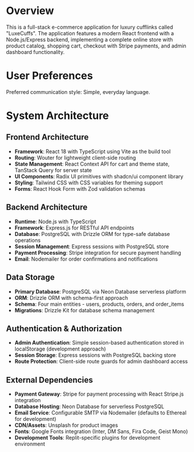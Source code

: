 # Overview

This is a full-stack e-commerce application for luxury cufflinks called "LuxeCuffs". The application features a modern React frontend with a Node.js/Express backend, implementing a complete online store with product catalog, shopping cart, checkout with Stripe payments, and admin dashboard functionality.

# User Preferences

Preferred communication style: Simple, everyday language.

# System Architecture

## Frontend Architecture
- **Framework**: React 18 with TypeScript using Vite as the build tool
- **Routing**: Wouter for lightweight client-side routing
- **State Management**: React Context API for cart and theme state, TanStack Query for server state
- **UI Components**: Radix UI primitives with shadcn/ui component library
- **Styling**: Tailwind CSS with CSS variables for theming support
- **Forms**: React Hook Form with Zod validation schemas

## Backend Architecture
- **Runtime**: Node.js with TypeScript
- **Framework**: Express.js for RESTful API endpoints
- **Database**: PostgreSQL with Drizzle ORM for type-safe database operations
- **Session Management**: Express sessions with PostgreSQL store
- **Payment Processing**: Stripe integration for secure payment handling
- **Email**: Nodemailer for order confirmations and notifications

## Data Storage
- **Primary Database**: PostgreSQL via Neon Database serverless platform
- **ORM**: Drizzle ORM with schema-first approach
- **Schema**: Four main entities - users, products, orders, and order_items
- **Migrations**: Drizzle Kit for database schema management

## Authentication & Authorization
- **Admin Authentication**: Simple session-based authentication stored in localStorage (development approach)
- **Session Storage**: Express sessions with PostgreSQL backing store
- **Route Protection**: Client-side route guards for admin dashboard access

## External Dependencies
- **Payment Gateway**: Stripe for payment processing with React Stripe.js integration
- **Database Hosting**: Neon Database for serverless PostgreSQL
- **Email Service**: Configurable SMTP via Nodemailer (defaults to Ethereal for development)
- **CDN/Assets**: Unsplash for product images
- **Fonts**: Google Fonts integration (Inter, DM Sans, Fira Code, Geist Mono)
- **Development Tools**: Replit-specific plugins for development environment